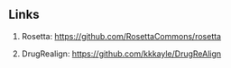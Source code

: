 ## Links

1. Rosetta: https://github.com/RosettaCommons/rosetta

2. DrugRealign: https://github.com/kkkayle/DrugReAlign